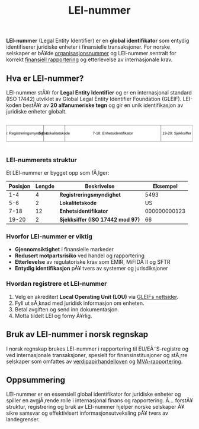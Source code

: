 ﻿---
title: "LEI-nummer"
meta_title: "LEI-nummer"
meta_description: '**LEI-nummer** (Legal Entity Identifier) er en **global identifikator** som entydig identifiserer juridiske enheter i finansielle transaksjoner. For norske sels...'
slug: lei-nummer
type: blog
layout: pages/single
---

**LEI-nummer** (Legal Entity Identifier) er en **global identifikator** som entydig identifiserer juridiske enheter i finansielle transaksjoner. For norske selskaper er bÃ¥de [organisasjonsnummer](/blogs/regnskap/hva-er-organisasjonsnummer "Hva er Organisasjonsnummer? En Guide til Norske Foretaksregister") og LEI-nummer sentralt for korrekt [finansiell rapportering](/blogs/regnskap/bronnoysundregistrene "Hva er BrÃ¸nnÃ¸ysundregistrene? En Guide til Norges Registerforvalter") og etterlevelse av internasjonale krav.

## Hva er LEI-nummer?

LEI-nummer stÃ¥r for **Legal Entity Identifier** og er en internasjonal standard (ISO 17442) utviklet av Global Legal Entity Identifier Foundation (GLEIF). LEI-koden bestÃ¥r av **20 alfanumeriske tegn** og gir en unik identifikasjon av juridiske enheter globalt.

![LEI-nummer struktur](lei-nummer-struktur.svg)

### LEI-nummerets struktur

Et LEI-nummer er bygget opp som fÃ¸lger:

| Posisjon | Lengde | Beskrivelse                       | Eksempel                         |
|----------|--------|-----------------------------------|----------------------------------|
| 1-4      | 4      | **Registreringsmyndighet**        | 5493                             |
| 5-6      | 2      | **Lokalitetskode**                | US                               |
| 7-18     | 12     | **Enhetsidentifikator**           | 000000000123                     |
| 19-20    | 2      | **Sjekksiffer (ISO 17442 mod 97)**| 66                               |

### Hvorfor LEI-nummer er viktig

* **Gjennomsiktighet** i finansielle markeder
* **Redusert motpartsrisiko** ved handel og rapportering
* **Etterlevelse** av regulatoriske krav som EMIR, MiFIDÂ II og SFTR
* **Entydig identifikasjon** pÃ¥ tvers av systemer og jurisdiksjoner

### Hvordan registrere et LEI-nummer

1. Velg en akreditert **Local Operating Unit (LOU)** via [GLEIFs nettsider](https://www.gleif.org).
2. Fyll ut sÃ¸knad med juridisk informasjon om enheten.
3. Betal avgiften og send inn dokumentasjon.
4. Motta tildelt LEI og forny Ã¥rlig.

## Bruk av LEI-nummer i norsk regnskap

I norsk regnskap brukes LEI-nummer i rapportering til EU/EÃ˜S-registre og ved internasjonale transaksjoner, spesielt for finansinstitusjoner og stÃ¸rre selskaper som omfattes av [verdipapirhandelloven](/blogs/regnskap/hva-er-verdipapirhandelloven "Hva er Verdipapirhandelloven? En Guide til Regelverk for Verdipapirhandel") og [MVA-rapportering](/blogs/regnskap/hva-er-mva-registeret "Hva er MVA-Registeret? Krav og Prosess").

## Oppsummering

LEI-nummer er en essensiell global identifikator for juridiske enheter og spiller en avgjÃ¸rende rolle i internasjonal finans og rapportering. Ã… forstÃ¥ struktur, registrering og bruk av LEI-nummer hjelper norske selskaper Ã¥ sikre samsvar og effektivisert informasjonsutveksling pÃ¥ tvers av landegrenser.



